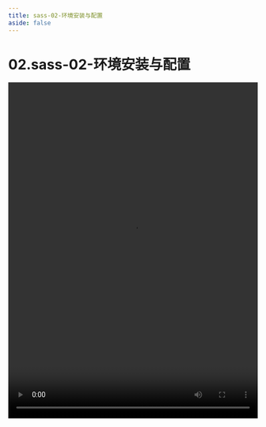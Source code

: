 ```yaml
---
title: sass-02-环境安装与配置
aside: false
---
```


# 02.sass-02-环境安装与配置

<video autoplay src="http://qn.chinavanes.com/sass/sass-02-环境安装与配置.mp4" controls controlsList="nodownload" width="100%" height="680"/>
